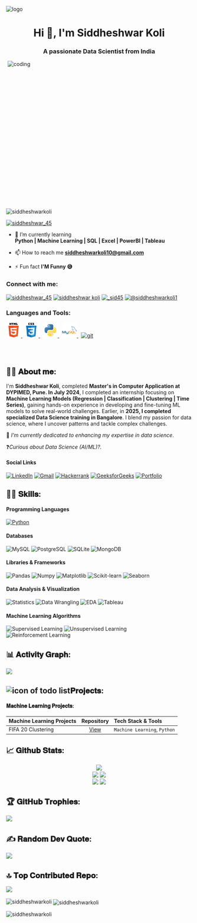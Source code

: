 ![logo](https://github.com/siddheshwarkoli/siddheshwarkoli/blob/main/Siddheshwar%20koli%20(1).png)
<h1 align="center">Hi 👋, I'm Siddheshwar Koli</h1>
<h3 align="center">A passionate Data Scientist from India</h3>
<img align="right" alt="coding" height="400" width="500" src="https://user-images.githubusercontent.com/74038190/219923823-bf1ce878-c6b8-4faa-be07-93e6b1006521.gif">
<p align="left"> <img src="https://komarev.com/ghpvc/?username=siddheshwarkoli&label=Profile%20views&color=0e75b6&style=flat" alt="siddheshwarkoli" /> </p>
<p align="left"> <a href="https://twitter.com/siddheshwar_45" target="blank"><img src="https://img.shields.io/twitter/follow/siddheshwar_45?logo=twitter&style=for-the-badge" alt="siddheshwar_45" /></a> </p>


- 🌱 I’m currently learning <br>**Python | Machine Learning | SQL | Excel | PowerBI | Tableau**

- 📫 How to reach me **siddheshwarkoli10@gmail.com**

- ⚡ Fun fact **I'M Funny 😅**

<h3 align="left">Connect with me:</h3>
<p align="left">
<a href="https://twitter.com/siddheshwar_45" target="blank"><img align="center" src="https://raw.githubusercontent.com/rahuldkjain/github-profile-readme-generator/master/src/images/icons/Social/twitter.svg" alt="siddheshwar_45" height="30" width="40" /></a>
<a href="https://linkedin.com/in/siddheshwar koli" target="blank"><img align="center" src="https://raw.githubusercontent.com/rahuldkjain/github-profile-readme-generator/master/src/images/icons/Social/linked-in-alt.svg" alt="siddheshwar koli" height="30" width="40" /></a>
<a href="https://instagram.com/_sid45" target="blank"><img align="center" src="https://raw.githubusercontent.com/rahuldkjain/github-profile-readme-generator/master/src/images/icons/Social/instagram.svg" alt="_sid45" height="30" width="40" /></a> <a href="https://www.hackerrank.com/@siddheshwarkoli1" target="blank"><img align="center" src="https://raw.githubusercontent.com/rahuldkjain/github-profile-readme-generator/master/src/images/icons/Social/hackerrank.svg" alt="@siddheshwarkoli1" height="30" width="40" /></a>
</p>

<h3 align="left">Languages and Tools:</h3>
<p align="left"> 
<a href="https://www.w3.org/html/" target="_blank" rel="noreferrer"> <img src="https://raw.githubusercontent.com/devicons/devicon/master/icons/html5/html5-original-wordmark.svg" alt="html5" width="40" height="40"/>&nbsp;</a> <a href="https://www.w3schools.com/css/" target="_blank" rel="noreferrer"> <img src="https://raw.githubusercontent.com/devicons/devicon/master/icons/css3/css3-original-wordmark.svg" alt="css3" width="40" height="40"/> </a> &nbsp; <a href="https://www.python.org" target="_blank" rel="noreferrer"> <img src="https://raw.githubusercontent.com/devicons/devicon/master/icons/python/python-original.svg" alt="python" width="40" height="40"/> </a> &nbsp; <a href="https://www.mysql.com/" target="_blank" rel="noreferrer"> <img src="https://raw.githubusercontent.com/devicons/devicon/master/icons/mysql/mysql-original-wordmark.svg" alt="mysql" width="40" height="40"/> </a>  &nbsp; <a href="https://git-scm.com/" target="_blank" rel="noreferrer"> <img src="https://www.vectorlogo.zone/logos/git-scm/git-scm-icon.svg" alt="git" width="40" height="40"/> </a> </p>

<br></br>
## 🙋‍♂️  𝐀𝐛𝐨𝐮𝐭 𝐦𝐞: 

I'm **Siddheshwar Koli**, completed **Master's in Computer Application at DYPIMED, Pune. In July 2024**, I completed an internship focusing on **Machine Learning Models (Regression | Classification | Clustering | Time Series)**, gaining hands-on experience in developing and fine-tuning ML models to solve real-world challenges. Earlier, in **2025, I completed specialized Data Science training in Bangalore**. I blend my passion for data science, where I uncover patterns and tackle complex challenges.


📝 *I'm currently dedicated to enhancing my expertise in data science*.

❓*Curious about Data Science (AI/ML)?.*

#### Social Links

[![LinkedIn](https://img.shields.io/badge/LinkedIn-00818e?style=for-the-badge&logo=linkedin&logoColor=white)](https://www.linkedin.com/in/siddheshwar-koli/)
[![Gmail](https://img.shields.io/badge/Gmail-f1c175?style=for-the-badge&logo=gmail&logoColor=white)](mailto:siddheshwarkoli10@gmail.com)
[![Hackerrank](https://img.shields.io/badge/HackerRank-f1c175?style=for-the-badge&logo=hackerrank&logoColor=white)](https://www.hackerrank.com/profile/siddheshwarkoli1)
[![GeeksforGeeks](https://img.shields.io/badge/GeeksforGeeks-f1c175?style=for-the-badge&logo=geeksforgeeks&logoColor=white)](https://www.geeksforgeeks.org/user/siddheshwar_koli/)
[![Portfolio](https://img.shields.io/badge/Portfolio-00818e?style=for-the-badge&logo=linkedin&logoColor=white)](https://siddheshkoli.netlify.app/)

## 👩‍💻 𝐒𝐤𝐢𝐥𝐥𝐬:

#### Programming Languages 

[![Python](https://img.shields.io/badge/Python-00818e?style=for-the-badge&logo=Python&logoColor=white)](https://www.python.org/)


#### Databases 
![MySQL](https://img.shields.io/badge/MySQL-00818e?style=for-the-badge&logo=mysql&logoColor=white)
![PostgreSQL](https://img.shields.io/badge/PostgreSQL-f1c175?style=for-the-badge&logo=postgresql&logoColor=white)
![SQLite](https://img.shields.io/badge/SQLite-00818e?style=for-the-badge&logo=sqlite&logoColor=white)
![MongoDB](https://img.shields.io/badge/MongoDB-f1c175?style=for-the-badge&logo=MongoDB&logoColor=white)


#### Libraries & Frameworks
![Pandas](https://img.shields.io/badge/Pandas-00818e?style=for-the-badge&logo=Pandas&logoColor=white)
![Numpy](https://img.shields.io/badge/Numpy-f1c175?style=for-the-badge&logo=Numpy&logoColor=white)
![Matplotlib](https://img.shields.io/badge/Matplotlib-00818e?style=for-the-badge&logo=Matplotlib&logoColor=white)
![Scikit-learn](https://img.shields.io/badge/Scikitlearn-f1c175?style=for-the-badge&logo=Scikitlearn&logoColor=white)
![Seaborn](https://img.shields.io/badge/Seaborn-f1c175?style=for-the-badge&logo=Seaborn&logoColor=white)


#### Data Analysis & Visualization 
![Statistics](https://img.shields.io/badge/Statistics-00818e?style=for-the-badge&logo=visual%20studio%20code&logoColor=white)
![Data Wrangling](https://img.shields.io/badge/Data%20Wrangling-f1c175?style=for-the-badge&logo=Data%20Wrangling&logoColor=white)
![EDA](https://img.shields.io/badge/EDA-00818e?style=for-the-badge&logo=Colab&logoColor=white)
![Tableau](https://img.shields.io/badge/Tableau-f1c175?style=for-the-badge&logo=Tableau&logoColor=white)


#### Machine Learning Algorithms
![Supervised Learning](https://img.shields.io/badge/Supervised%20Learning-00818e?style=for-the-badge&logo=Supervised%20Learning&logoColor=white)
![Unsupervised Learning](https://img.shields.io/badge/Unsupervised%20Learning-f1c175?style=for-the-badge&logo=Unsupervised%20Learning&logoColor=white)
![Reinforcement Learning](https://img.shields.io/badge/Reinforcement%20Learning-00818e?style=for-the-badge&logo=Reinforcement%20Learning&logoColor=white)

## 📊 𝐀𝐜𝐭𝐢𝐯𝐢𝐭𝐲 𝐆𝐫𝐚𝐩𝐡:
<img src="https://github-readme-activity-graph.vercel.app/graph?username=PawarMukesh&bg_color=ffffff&color=000000&line=3d9bf1&point=87cefa&area=true&hide_border=true&hide_title=true" />


<!--- ------------------------------------------------------------------------------------------------------------------------------------------------------ -->
<!--- -- Projects Section ---------------------------------------------------------------------------------------------------------------------------------- -->
<!--- ------------------------------------------------------------------------------------------------------------------------------------------------------ -->

##   <img src="https://user-images.githubusercontent.com/74038190/221857969-f37e1717-1470-4fe4-abb5-88b334cf64ea.png" alt="icon of todo list" width="25" />𝐏𝐫𝐨𝐣𝐞𝐜𝐭𝐬: 

#### 𝐌𝐚𝐜𝐡𝐢𝐧𝐞 𝐋𝐞𝐚𝐫𝐧𝐢𝐧𝐠 𝐏𝐫𝐨𝐣𝐞𝐜𝐭𝐬:
| **Machine Learning Projects**                   | **Repository**   | **Tech Stack & Tools**                          |
|:-------------------------------|:----------------:|:-----------------------------------------------|
| FIFA 20 Clustering             | [View](https://github.com/siddheshwarkoli/Fifa-20-Machine-Learning-Clustering-)           | `Machine Learning`, `Python`                   |



## 📈  𝐆𝐢𝐭𝐡𝐮𝐛 𝐒𝐭𝐚𝐭𝐬:
<div align="center">
<img height="180em" src="https://github-profile-summary-cards.vercel.app/api/cards/profile-details?username=siddheshwarkoli&theme=transparent" /><br>
<img height="180em" src="https://github-profile-summary-cards.vercel.app/api/cards/repos-per-language?username=siddheshwarkoli&theme=transparent"  />
<img height="180em" src="https://github-profile-summary-cards.vercel.app/api/cards/most-commit-language?username=siddheshwarkoli&theme=transparent"  /><br>
<img height="180em" src="https://github-profile-summary-cards.vercel.app/api/cards/stats?username=siddheshwarkoli&theme=transparent"/>
<img height="180em" src="https://github-profile-summary-cards.vercel.app/api/cards/productive-time?username=siddheshwarkoli&theme=transparent" />
</div>


## 🏆 𝐆𝐢𝐭𝐇𝐮𝐛 𝐓𝐫𝐨𝐩𝐡𝐢𝐞𝐬:
![](https://github-profile-trophy.vercel.app/?username=siddheshwarkoli&transparent&no-frame=true&no-bg=false&margin-w=4)

## ✍️ 𝐑𝐚𝐧𝐝𝐨𝐦 𝐃𝐞𝐯 𝐐𝐮𝐨𝐭𝐞:
![](https://quotes-github-readme.vercel.app/api?type=horizontal&theme=transparent)

## 🔝 𝐓𝐨𝐩 𝐂𝐨𝐧𝐭𝐫𝐢𝐛𝐮𝐭𝐞𝐝 𝐑𝐞𝐩𝐨:
![](https://github-contributor-stats.vercel.app/api?username=siddheshwarkoli&limit=5&transparent_bright&combine_all_yearly_contributions=true&title_color=115588&icon_color=FF6B6B)



<p><img align="left" src="https://github-readme-stats.vercel.app/api/top-langs?username=siddheshwarkoli&show_icons=true&locale=en&layout=compact" alt="siddheshwarkoli" /></p>

<p>&nbsp;<img align="center" src="https://github-readme-stats.vercel.app/api?username=siddheshwarkoli&show_icons=true&locale=en" alt="siddheshwarkoli" /></p>

<p><img align="center" src="https://github-readme-streak-stats.herokuapp.com/?user=siddheshwarkoli&" alt="siddheshwarkoli" /></p>

